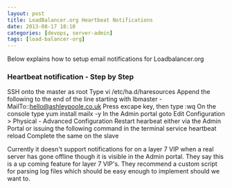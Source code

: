 ```yaml
---
layout: post
title: LoadBalancer.org Heartbeat Notifications
date: 2013-08-17 18:10
categories: [devops, server-admin]
tags: [load-balancer-org]
---
```

Below explains how to setup email notifications for Loadbalancer.org

### Heartbeat notification - Step by Step
SSH onto the master as root
Type vi /etc/ha.d/haresources
Append the following to the end of the line starting with lbmaster - MailTo::hello@ashleypoole.co.uk
Press excape key, then type :wq
On the console type yum install mailx -y
In the Admin portal goto Edit Configuration > Physical - Advanced Configuration
Restart hearbeat either via the Admin Portal or issuing the following command in the terminal service heartbeat reload
Complete the same on the slave

Currently it doesn't support notifications for on a layer 7 VIP when a real server has gone offline though it is visible in the Admin portal. They say this is a up coming feature for layer 7 VIP's.
They recommend a custom script for parsing log files which should be easy enough to implement should we want to.
